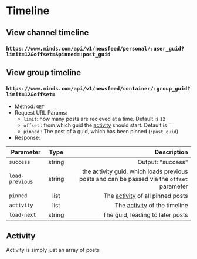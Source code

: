 # Timeline


## View channel timeline
### `https://www.minds.com/api/v1/newsfeed/personal/:user_guid?limit=12&offset=&pinned=:post_guid`
## View group timeline
### `https://www.minds.com/api/v1/newsfeed/container/:group_guid?limit=12&offset=`
* Method: `GET`
* Request URL Params:
    * `limit`: how many posts are recieved at a time. Default is `12`
    * `offset` : from which guid the [activity](#activity) should start. Default is ``
    * `pinned` : The post of a guid, which has been pinned (`:post_guid`) 
* Response:

| Parameter | Type | Description |
| --- | :---: | ---: |
| `success` | string | Output: "success" |
| `load-previous` | string | the activity guid, which loads previous posts and can be passed via the `offset` parameter |
| `pinned` | list | The [activity](#activity) of all pinned posts |
| `activity` | list | The [activity](#activity) of the timeline |
| `load-next` | string | The guid, leading to later posts|


## Activity

Activity is simply just an array of posts
